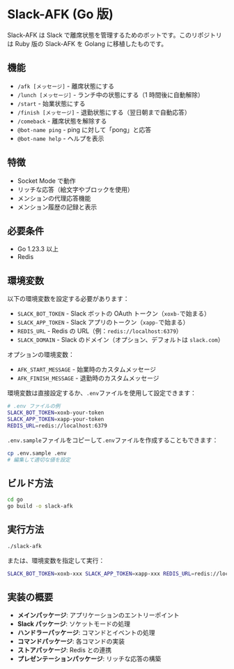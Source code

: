 # Slack-AFK (Go 版)

Slack-AFK は Slack で離席状態を管理するためのボットです。このリポジトリは Ruby 版の Slack-AFK を Golang に移植したものです。

## 機能

- `/afk [メッセージ]` - 離席状態にする
- `/lunch [メッセージ]` - ランチ中の状態にする（1 時間後に自動解除）
- `/start` - 始業状態にする
- `/finish [メッセージ]` - 退勤状態にする（翌日朝まで自動応答）
- `/comeback` - 離席状態を解除する
- `@bot-name ping` - ping に対して「pong」と応答
- `@bot-name help` - ヘルプを表示

## 特徴

- Socket Mode で動作
- リッチな応答（絵文字やブロックを使用）
- メンションの代理応答機能
- メンション履歴の記録と表示

## 必要条件

- Go 1.23.3 以上
- Redis

## 環境変数

以下の環境変数を設定する必要があります：

- `SLACK_BOT_TOKEN` - Slack ボットの OAuth トークン（`xoxb-`で始まる）
- `SLACK_APP_TOKEN` - Slack アプリのトークン（`xapp-`で始まる）
- `REDIS_URL` - Redis の URL（例：`redis://localhost:6379`）
- `SLACK_DOMAIN` - Slack のドメイン（オプション、デフォルトは `slack.com`）

オプションの環境変数：

- `AFK_START_MESSAGE` - 始業時のカスタムメッセージ
- `AFK_FINISH_MESSAGE` - 退勤時のカスタムメッセージ

環境変数は直接設定するか、`.env`ファイルを使用して設定できます：

```bash
# .env ファイルの例
SLACK_BOT_TOKEN=xoxb-your-token
SLACK_APP_TOKEN=xapp-your-token
REDIS_URL=redis://localhost:6379
```

`.env.sample`ファイルをコピーして`.env`ファイルを作成することもできます：

```bash
cp .env.sample .env
# 編集して適切な値を設定
```

## ビルド方法

```bash
cd go
go build -o slack-afk
```

## 実行方法

```bash
./slack-afk
```

または、環境変数を指定して実行：

```bash
SLACK_BOT_TOKEN=xoxb-xxx SLACK_APP_TOKEN=xapp-xxx REDIS_URL=redis://localhost:6379 ./slack-afk
```

## 実装の概要

- **メインパッケージ**: アプリケーションのエントリーポイント
- **Slack パッケージ**: ソケットモードの処理
- **ハンドラーパッケージ**: コマンドとイベントの処理
- **コマンドパッケージ**: 各コマンドの実装
- **ストアパッケージ**: Redis との連携
- **プレゼンテーションパッケージ**: リッチな応答の構築
